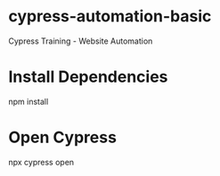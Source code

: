 # cypress-automation-basic
Cypress Training - Website Automation

# Install Dependencies
npm install

# Open Cypress
npx cypress open
